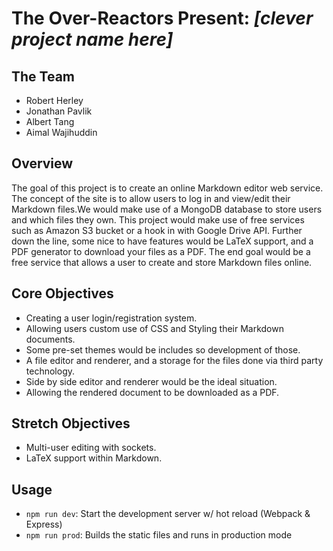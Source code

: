 # The Over-Reactors Present: _[clever project name here]_

## The Team

* Robert Herley
* Jonathan Pavlik
* Albert Tang
* Aimal Wajihuddin

## Overview

The goal of this project is to create an online Markdown editor web service. The
concept of the site is to allow users to log in and view/edit their Markdown
files.We would make use of a MongoDB database to store users and which files
they own. This project would make use of free services such as Amazon S3 bucket
or a hook in with Google Drive API. Further down the line, some nice to have
features would be LaTeX support, and a PDF generator to download your files as a
PDF. The end goal would be a free service that allows a user to create and store
Markdown files online.

## Core Objectives

* Creating a user login/registration system.
* Allowing users custom use of CSS and Styling their Markdown documents.
* Some pre-set themes would be includes so development of those.
* A file editor and renderer, and a storage for the files done via third party
  technology.
* Side by side editor and renderer would be the ideal situation.
* Allowing the rendered document to be downloaded as a PDF.

## Stretch Objectives

* Multi-user editing with sockets.
* LaTeX support within Markdown.

## Usage

* `npm run dev`: Start the development server w/ hot reload (Webpack & Express)
* `npm run prod`: Builds the static files and runs in production mode
